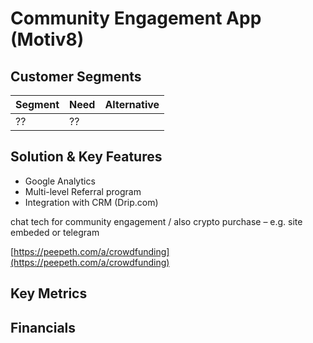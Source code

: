 # Community Engagement App \(Motiv8\)

## Customer Segments

| Segment | Need | Alternative |
| :--- | :--- | :--- |
| ?? | ?? |  |

## Solution & Key Features

* Google Analytics
* Multi-level Referral program
* Integration with CRM \(Drip.com\) 

chat tech for community engagement / also crypto purchase – e.g. site embeded or telegram

[https://peepeth.com/a/crowdfunding](https://peepeth.com/a/crowdfunding)

## Key Metrics



## Financials



##  <a id="ICONXProductFAQ-Referral"></a>

